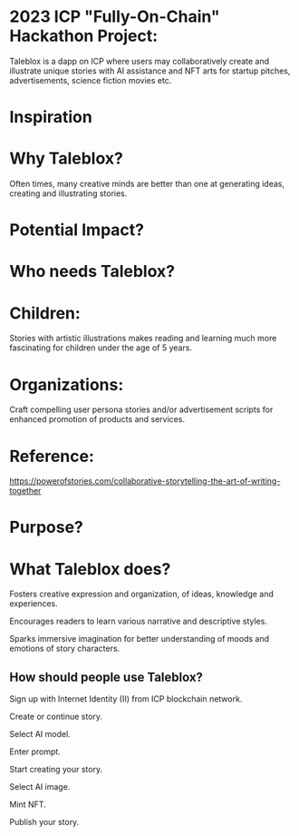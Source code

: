 # 2023 ICP "Fully-On-Chain" Hackathon Project:

Taleblox is a dapp on ICP  where users may collaboratively create and illustrate unique stories with AI assistance and NFT arts for startup pitches, advertisements, science fiction movies etc.

# Inspiration
# Why Taleblox?

Often times, many creative minds are better than one at generating ideas, creating and illustrating stories. 

# Potential Impact?
# Who needs Taleblox?

# Children: 
Stories with artistic illustrations makes reading and learning much more fascinating for children under the age of 5 years.

# Organizations: 
Craft compelling user persona stories and/or advertisement scripts for enhanced  promotion of products and services.

# Reference:
https://powerofstories.com/collaborative-storytelling-the-art-of-writing-together

# Purpose?
# What Taleblox does?

Fosters creative expression and organization, of ideas, knowledge and experiences.

Encourages readers to learn various narrative and descriptive styles.

Sparks immersive imagination for better understanding of moods and emotions of story characters.

## How should people use Taleblox?

Sign up with Internet Identity (II)  from ICP blockchain network.

Create or continue story.

Select AI model.

Enter prompt.

Start creating your story.

Select AI image.

Mint NFT.

Publish your story.

